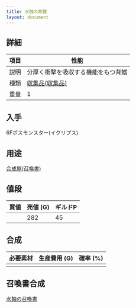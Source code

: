```yaml
---
title: 水蝕の背鰭
layout: document
---
```

## 詳細

|項目|性能|
|---|---|
|説明|分厚く衝撃を吸収する機能をもつ背鰭|
|種類|[収集品(収集品)](収集品(収集品))|
|重量|1|

## 入手

6Fボスモンスター(イクリプス)

## 用途

[合成屋(召喚書)](合成屋(召喚書))

## 値段

|買値|売値 (G)|ギルドP|
|---|---|---|
||282|45|

## 合成

|必要素材|生産費用 (G)|確率 (%)|
|---|---|---|
||||

## 召喚書合成

[水蝕の召喚書](水蝕の召喚書)
